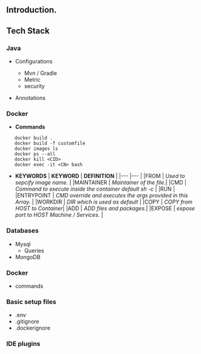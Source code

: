 ## Introduction.

## Tech Stack

### Java
- Configurations
   -  Mvn / Gradle
   -  Metric
   -  security
 
- Annotations


### Docker

- **Commands**

``` Docker
   docker build . 
   docker build -f customfile
   docker images ls
   docker ps --all
   docker kill <CID>
   docker exec -it <CN> bash
```
- **KEYWORDS**
   | **KEYWORD** | **DEFINITION** |
   |--- |--- |
   |FROM       | _Used to sepcify image name._ |
   |MAINTAINER | _Maintainer of the file._|
   |CMD         | _Command to execute inside the container default sh -c_     |
   |RUN         | 
   |ENTRYPOINT  | _CMD override and executes the args provided in this Array._ |
   |WORKDIR     | _DIR which is used as default_ |
   |COPY        | _COPY from HOST to Container_|
   |ADD         | _ADD files and packages._|
   |EXPOSE      | _expose port to HOST Machine / Services._ |

### Databases
 - Mysql
   - Queries 
 - MongoDB

### Docker
  - commands



### Basic setup files
 - .env
 - .gitignore
 - .dockerignore


### IDE plugins

